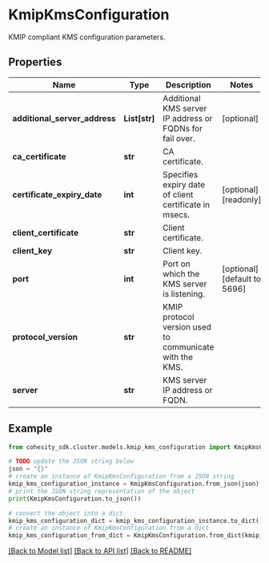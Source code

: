 # KmipKmsConfiguration

KMIP compliant KMS configuration parameters.

## Properties

Name | Type | Description | Notes
------------ | ------------- | ------------- | -------------
**additional_server_address** | **List[str]** | Additional KMS server IP address or FQDNs for fail over. | [optional] 
**ca_certificate** | **str** | CA certificate. | 
**certificate_expiry_date** | **int** | Specifies expiry date of client certificate in msecs. | [optional] [readonly] 
**client_certificate** | **str** | Client certificate. | 
**client_key** | **str** | Client key. | 
**port** | **int** | Port on which the KMS server is listening. | [optional] [default to 5696]
**protocol_version** | **str** | KMIP protocol version used to communicate with the KMS. | 
**server** | **str** | KMS server IP address or FQDN. | 

## Example

```python
from cohesity_sdk.cluster.models.kmip_kms_configuration import KmipKmsConfiguration

# TODO update the JSON string below
json = "{}"
# create an instance of KmipKmsConfiguration from a JSON string
kmip_kms_configuration_instance = KmipKmsConfiguration.from_json(json)
# print the JSON string representation of the object
print(KmipKmsConfiguration.to_json())

# convert the object into a dict
kmip_kms_configuration_dict = kmip_kms_configuration_instance.to_dict()
# create an instance of KmipKmsConfiguration from a dict
kmip_kms_configuration_from_dict = KmipKmsConfiguration.from_dict(kmip_kms_configuration_dict)
```
[[Back to Model list]](../README.md#documentation-for-models) [[Back to API list]](../README.md#documentation-for-api-endpoints) [[Back to README]](../README.md)


